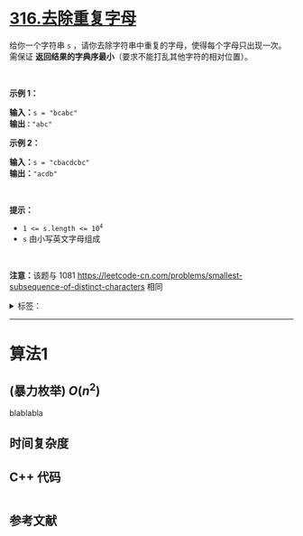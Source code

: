 # [316.去除重复字母](https://leetcode.cn/problems/remove-duplicate-letters/)

<p>给你一个字符串 <code>s</code> ，请你去除字符串中重复的字母，使得每个字母只出现一次。需保证 <strong>返回结果的字典序最小</strong>（要求不能打乱其他字符的相对位置）。</p>

<p>&nbsp;</p>

<p><strong>示例 1：</strong></p>

<pre>
<strong>输入：</strong><code>s = "bcabc"</code>
<strong>输出<code>：</code></strong><code>"abc"</code>
</pre>

<p><strong>示例 2：</strong></p>

<pre>
<strong>输入：</strong><code>s = "cbacdcbc"</code>
<strong>输出：</strong><code>"acdb"</code></pre>

<p>&nbsp;</p>

<p><strong>提示：</strong></p>

<ul>
	<li><code>1 &lt;= s.length &lt;= 10<sup>4</sup></code></li>
	<li><code>s</code> 由小写英文字母组成</li>
</ul>

<p>&nbsp;</p>

<p><strong>注意：</strong>该题与 1081 <a href="https://leetcode-cn.com/problems/smallest-subsequence-of-distinct-characters">https://leetcode-cn.com/problems/smallest-subsequence-of-distinct-characters</a> 相同</p>

<details>
<summary>标签：</summary>
['栈', '贪心', '字符串', '单调栈']
</details>


----------

# 算法1

## (暴力枚举)  $O(n^2)$

blablabla

## 时间复杂度

## C++ 代码

```cpp

```

## 参考文献


